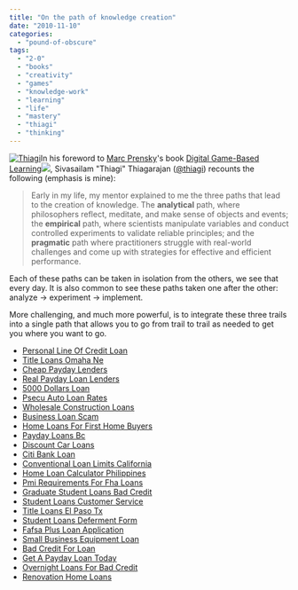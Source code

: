 ```yaml
---
title: "On the path of knowledge creation"
date: "2010-11-10"
categories: 
  - "pound-of-obscure"
tags: 
  - "2-0"
  - "books"
  - "creativity"
  - "games"
  - "knowledge-work"
  - "learning"
  - "life"
  - "mastery"
  - "thiagi"
  - "thinking"
---
```


[![Thiagi](images/031908-1950-thepathsofk1.png)](http://www.thiagi.com)In his foreword to [Marc Prensky](http://www.marcprensky.com/)'s book [Digital Game-Based Learning](http://www.amazon.com/gp/product/1557788634?ie=UTF8&tag=gbrettmiller-20&linkCode=as2&camp=1789&creative=390957&creativeASIN=1557788634)![](http://www.assoc-amazon.com/e/ir?t=gbrettmiller-20&l=as2&o=1&a=1557788634), Sivasailam "Thiagi" Thiagarajan ([@thiagi](http://twitter.com/thiagi "Thiagi on Twitter")) recounts the following (emphasis is mine):

> Early in my life, my mentor explained to me the three paths that lead to the creation of knowledge. The **analytical** path, where philosophers reflect, meditate, and make sense of objects and events; the **empirical** path, where scientists manipulate variables and conduct controlled experiments to validate reliable principles; and the **pragmatic** path where practitioners struggle with real-world challenges and come up with strategies for effective and efficient performance.

Each of these paths can be taken in isolation from the others, we see that every day. It is also common to see these paths taken one after the other: analyze -> experiment -> implement.

More challenging, and much more powerful, is to integrate these three trails into a single path that allows you to go from trail to trail as needed to get you where you want to go.

- [Personal Line Of Credit Loan](http://www.amarysia.gr/?Personal-Line-Of-Credit-Loan)
- [Title Loans Omaha Ne](http://www.amarysia.gr/?Title-Loans-Omaha-Ne)
- [Cheap Payday Lenders](http://usasportgroup.com/?Cheap-Payday-Lenders)
- [Real Payday Loan Lenders](http://gbbkolejka.pl/?Real-Payday-Loan-Lenders)
- [5000 Dollars Loan](http://www.consejocafe.org/?5000-Dollars-Loan)
- [Psecu Auto Loan Rates](http://gbbkolejka.pl/?Psecu-Auto-Loan-Rates)
- [Wholesale Construction Loans](http://www.amarysia.gr/?Wholesale-Construction-Loans)
- [Business Loan Scam](http://usasportgroup.com/?Business-Loan-Scam)
- [Home Loans For First Home Buyers](http://www.franklinny.org/?Home-Loans-For-First-Home-Buyers)
- [Payday Loans Bc](http://gbbkolejka.pl/?Payday-Loans-Bc)
- [Discount Car Loans](http://www.consejocafe.org/?Discount-Car-Loans)
- [Citi Bank Loan](http://www.amarysia.gr/?Citi-Bank-Loan)
- [Conventional Loan Limits California](http://www.franklinny.org/?Conventional-Loan-Limits-California)
- [Home Loan Calculator Philippines](http://www.consejocafe.org/?Home-Loan-Calculator-Philippines)
- [Pmi Requirements For Fha Loans](http://www.mariebo.org/?Pmi-Requirements-For-Fha-Loans)
- [Graduate Student Loans Bad Credit](http://www.mariebo.org/?Graduate-Student-Loans-Bad-Credit)
- [Student Loans Customer Service](http://www.amarysia.gr/?Student-Loans-Customer-Service)
- [Title Loans El Paso Tx](http://gbbkolejka.pl/?Title-Loans-El-Paso-Tx)
- [Student Loans Deferment Form](http://www.mariebo.org/?Student-Loans-Deferment-Form)
- [Fafsa Plus Loan Application](http://gbbkolejka.pl/?Fafsa-Plus-Loan-Application)
- [Small Business Equipment Loan](http://usasportgroup.com/?Small-Business-Equipment-Loan)
- [Bad Credit For Loan](http://www.franklinny.org/?Bad-Credit-For-Loan)
- [Get A Payday Loan Today](http://www.mariebo.org/?Get-A-Payday-Loan-Today)
- [Overnight Loans For Bad Credit](http://www.franklinny.org/?Overnight-Loans-For-Bad-Credit)
- [Renovation Home Loans](http://usasportgroup.com/?Renovation-Home-Loans)
